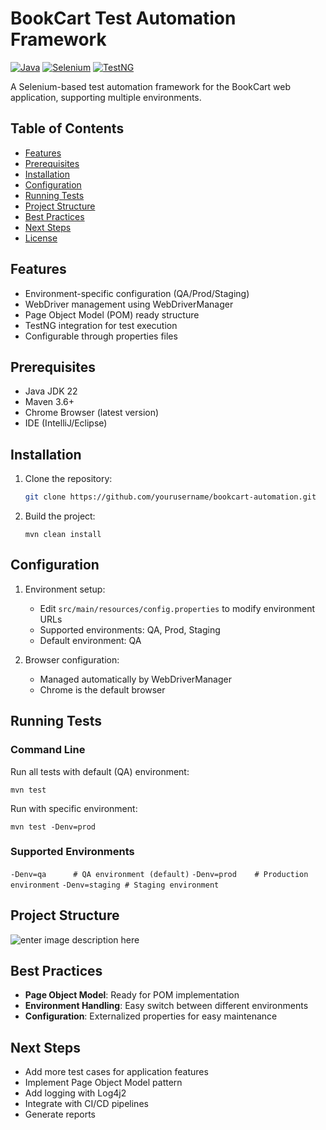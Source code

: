 
# BookCart Test Automation Framework

[![Java](https://img.shields.io/badge/Java-22-blue)](https://www.java.com/)
[![Selenium](https://img.shields.io/badge/Selenium-4.27.0-green)](https://www.selenium.dev/)
[![TestNG](https://img.shields.io/badge/TestNG-7.10.2-red)](https://testng.org/)

A Selenium-based test automation framework for the BookCart web application, supporting multiple environments.

## Table of Contents
- [Features](#features)
- [Prerequisites](#prerequisites)
- [Installation](#installation)
- [Configuration](#configuration)
- [Running Tests](#running-tests)
- [Project Structure](#project-structure)
- [Best Practices](#best-practices)
- [Next Steps](#next-steps)
- [License](#license)

## Features
- Environment-specific configuration (QA/Prod/Staging)
- WebDriver management using WebDriverManager
- Page Object Model (POM) ready structure
- TestNG integration for test execution
- Configurable through properties files

## Prerequisites
- Java JDK 22
- Maven 3.6+
- Chrome Browser (latest version)
- IDE (IntelliJ/Eclipse)

## Installation
1. Clone the repository:
   ```bash
   git clone https://github.com/yourusername/bookcart-automation.git
2.  Build the project:
    
 
    `mvn clean install` 
    

## Configuration

1.  Environment setup:
    
    -   Edit `src/main/resources/config.properties` to modify environment URLs
    -   Supported environments: QA, Prod, Staging
    -   Default environment: QA
2.  Browser configuration:
    
    -   Managed automatically by WebDriverManager
    -   Chrome is the default browser

## Running Tests

### Command Line

Run all tests with default (QA) environment:

`mvn test` 

Run with specific environment:

`mvn test -Denv=prod` 

### Supported Environments
`-Denv=qa      # QA environment (default)`
`-Denv=prod    # Production environment`
`-Denv=staging # Staging environment` 
    

## Project Structure

![enter image description here](https://github.com/user-attachments/assets/9ad19303-4a46-462f-9089-0616a8c219d7)


## Best Practices

-   **Page Object Model**: Ready for POM implementation
-   **Environment Handling**: Easy switch between different environments
-   **Configuration**: Externalized properties for easy maintenance

## Next Steps

-   Add more test cases for application features
-   Implement Page Object Model pattern
-   Add logging with Log4j2
-   Integrate with CI/CD pipelines
-   Generate reports


